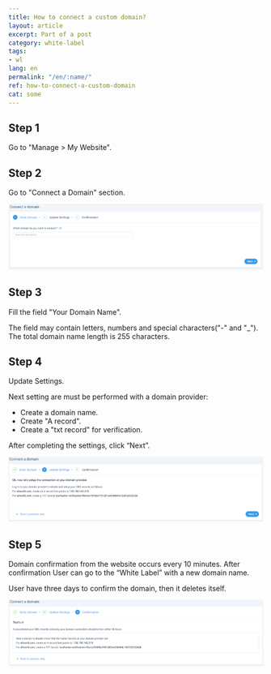 ```yaml
---
title: How to connect a custom domain?
layout: article
excerpt: Part of a post
category: white-label
tags:
- wl
lang: en
permalink: "/en/:name/"
ref: how-to-connect-a-custom-domain
cat: some
---
```


## **Step 1**

Go to "Manage > My Website".

## **Step 2**

Go to "Connect a Domain" section.

![How_to_connect_a_domain1](/assets/images/how_to_connect_a_domain1.png)

## **Step 3**

Fill the field "Your Domain Name".

The field may contain letters, numbers and special characters("-" and "_"). The total domain name length is 255 characters.

## **Step 4**

Update Settings.

Next setting are must be performed with a domain provider:
- Create a domain name.
- Create "A record".
- Create a "txt record" for verification.

After completing the settings, click “Next”.

![How_to_connect_a_domain2](/assets/images/how_to_connect_a_domain2.png)

## **Step 5**

Domain confirmation from the website occurs every 10 minutes. After confirmation User can go to the “White Label” with a new domain name.

User have three days to confirm the domain, then it deletes itself.

![How_to_connect_a_domain3](/assets/images/how_to_connect_a_domain3.png)
